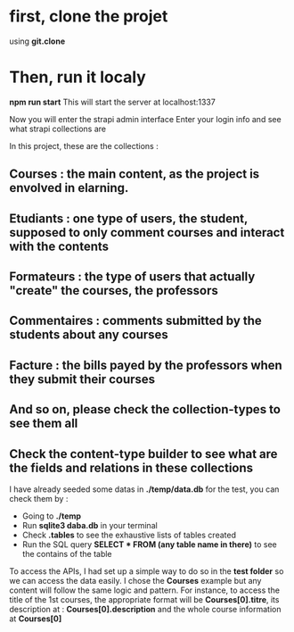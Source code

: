 # first, clone the projet
using **git.clone**
# Then, run it localy 
**npm run start**
This will start the server at localhost:1337

Now you will enter the strapi admin interface 
Enter your login info and see what strapi collections are

In this project, these are the collections : 
## Courses : the main content, as the project is envolved in elarning. 
## Etudiants : one type of users, the student, supposed to only comment courses and interact with the contents
## Formateurs : the type of users that actually "create" the courses, the professors
## Commentaires : comments submitted by the students about any courses
## Facture : the bills payed by the professors when they submit their courses

## And so on, please check the collection-types to see them all

## Check the content-type builder to see what are the fields and relations in these collections

I have already seeded some datas in **./temp/data.db** for the test, you can check them by :
- Going to **./temp**
- Run **sqlite3 daba.db** in your terminal
- Check **.tables** to see the exhaustive lists of tables created
- Run the SQL query **SELECT * FROM (any table name in there)** to see the contains of the table

To access the APIs, I had set up a simple way to do so in the **test folder** so we can access the data easily.
I chose the **Courses** example but any content will follow the same logic and pattern. For instance, to access the title of the 1st courses, the appropriate format will be **Courses[0].titre**, its description at : **Courses[0].description** and the whole course information at **Courses[0]**
